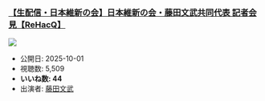 ### [【生配信・日本維新の会】日本維新の会・藤田文武共同代表 記者会見【ReHacQ】](https://www.youtube.com/watch?v=GYwruDDggvs)
[![](https://img.youtube.com/vi/GYwruDDggvs/sddefault.jpg)](https://www.youtube.com/watch?v=GYwruDDggvs)
-   公開日: 2025-10-01
-   視聴数: 5,509
-   **いいね数: 44**
-   出演者: [藤田文武](/rehacq_fan/people/藤田文武 "wikilink")
